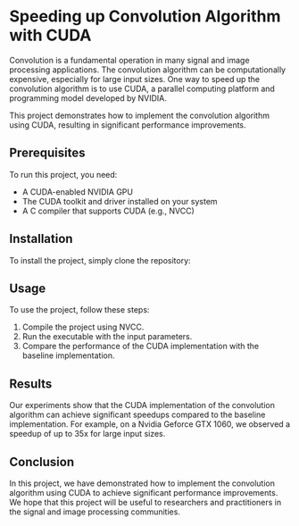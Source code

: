 # Speeding up Convolution Algorithm with CUDA

Convolution is a fundamental operation in many signal and image processing applications. The convolution algorithm can be computationally expensive, especially for large input sizes. One way to speed up the convolution algorithm is to use CUDA, a parallel computing platform and programming model developed by NVIDIA.

This project demonstrates how to implement the convolution algorithm using CUDA, resulting in significant performance improvements.

## Prerequisites

To run this project, you need:

- A CUDA-enabled NVIDIA GPU
- The CUDA toolkit and driver installed on your system
- A C compiler that supports CUDA (e.g., NVCC)

## Installation

To install the project, simply clone the repository:


## Usage

To use the project, follow these steps:

1. Compile the project using NVCC.
2. Run the executable with the input parameters.
3. Compare the performance of the CUDA implementation with the baseline implementation.

## Results

Our experiments show that the CUDA implementation of the convolution algorithm can achieve significant speedups compared to the baseline implementation. For example, on a Nvidia Geforce GTX 1060, we observed a speedup of up to 35x for large input sizes.


## Conclusion

In this project, we have demonstrated how to implement the convolution algorithm using CUDA to achieve significant performance improvements. We hope that this project will be useful to researchers and practitioners in the signal and image processing communities.
